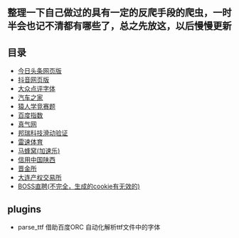## 整理一下自己做过的具有一定的反爬手段的爬虫，一时半会也记不清都有哪些了，总之先放这，以后慢慢更新

## 目录

- [今日头条网页版](/spiders/今日头条)
- [抖音网页版](/spiders/抖音网页版)
- [大众点评字体](/spiders/大众点评)
- [汽车之家](/spiders/汽车之家)
- [猿人学竞赛题](/spiders/猿人学)
- [百度指数](/spiders/百度指数)
- [真气网](/spiders/真气网)
- [邦瑞科技滑动验证](/spiders/邦瑞科技滑动验证)
- [雷速体育](/spiders/雷速体育)
- [马蜂窝(加速乐)](/spiders/马蜂窝)
- [信用中国陕西](/spiders/信用中国陕西)
- [晋金所](/spiders/晋金所)
- [大连产权交易所](/spiders/大连产权交易所)
- [BOSS直聘(不完全，生成的cookie有无效的)](/spiders/boss直聘)

## plugins
- parse_ttf
    借助百度ORC 自动化解析ttf文件中的字体